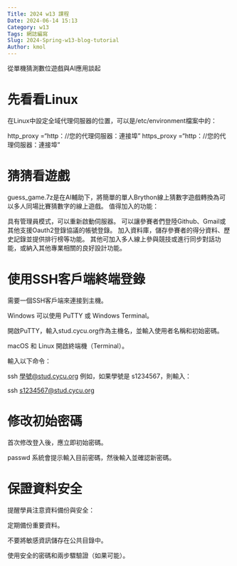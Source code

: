 ```yaml
---
Title: 2024 w13 課程
Date: 2024-06-14 15:13
Category: w13
Tags: 網誌編寫
Slug: 2024-Spring-w13-blog-tutorial
Author: kmol
---
```


從單機猜測數位遊戲與AI應用談起

<!-- PELICAN_END_SUMMARY -->

# 先看看Linux
在Linux中設定全域代理伺服器的位置，可以是/etc/environment檔案中的：

http_proxy =“http：//您的代理伺服器：連接埠” https_proxy =“http：//您的代理伺服器：連接埠”

# 猜猜看遊戲
guess_game.7z是在AI輔助下，將簡單的單人Brython線上猜數字遊戲轉換為可以多人同場比賽猜數字的線上遊戲。
值得加入的功能：

具有管理員模式，可以重新啟動伺服器。
可以讓參賽者們登陸Github、Gmail或其他支援Oauth2登錄協議的帳號登錄。
加入資料庫，儲存參賽者的得分資料、歷史記錄並提供排行榜等功能。
其他可加入多人線上參與競技或進行同步對話功能，或納入其他專業相關的良好設計功能。

# 使用SSH客戶端終端登錄
需要一個SSH客戶端來連接到主機。

Windows 可以使用 PuTTY 或 Windows Terminal。

開啟PuTTY，輸入stud.cycu.org作為主機名，並輸入使用者名稱和初始密碼。

macOS 和 Linux 開啟終端機（Terminal）。

輸入以下命令：

ssh 學號@stud.cycu.org 例如，如果學號是 s1234567，則輸入：

ssh s1234567@stud.cycu.org

# 修改初始密碼
首次修改登入後，應立即初始密碼。

passwd 系統會提示輸入目前密碼，然後輸入並確認新密碼。

# 保證資料安全
提醒學員注意資料備份與安全：

定期備份重要資料。

不要將敏感資訊儲存在公共目錄中。

使用安全的密碼和兩步驟驗證（如果可能）。